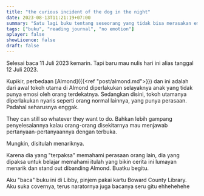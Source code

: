 ```yaml
---
title: "the curious incident of the dog in the night"
date: 2023-08-13T11:21:19+07:00
summary: "Satu lagi buku tentang seseorang yang tidak bisa merasakan emosi." 
tags: ["buku", "reading journal", "no emotion"]
aplayer: false
showLicence: false
draft: false
---
```


Selesai baca 11 Juli 2023 kemarin. Tapi baru mau nulis hari ini alias tanggal 12 Juli 2023.

Kupikir, perbedaan [Almond]({{<ref "post/almond.md">}}) dan ini adalah dari awal tokoh utama di Almond diperlakukan selayaknya anak yang tidak punya emosi oleh orang terdekatnya. Sedangkan disini, tokoh utamanya diperlakukan nyaris seperti orang normal lainnya, yang punya perasaan. Padahal seharusnya enggak.

They can still so whatever they want to do. Bahkan lebih gampang penyelesaiannya kalau orang-orang disekitarnya mau menjawab pertanyaan-pertanyaannya dengan terbuka.

Mungkin, disitulah menariknya. 

Karena dia yang "terpaksa" memahami perasaan orang lain, dia yang dipaksa untuk belajar memahami itulah yang bikin cerita ini lumayan menarik dan stand out dibanding Almond. Buatku begitu.

Aku "baca" buku ini di Libby, pinjem pakai kartu Boward County Library. Aku suka covernya, terus naratornya juga bacanya seru gitu ehhehehehe